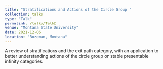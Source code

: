 ```yaml
---
title: "Stratifications and Actions of the Circle Group "
collection: talks
type: "Talk"
permalink: /talks/Talk2
venue: "Montana State University"
date: 2021-12-06
location: "Bozeman, Montana"
---
```


A review of stratifications and the exit path category, with an application to better understanding actions of the circle group on stable presentable infinity categories. 


